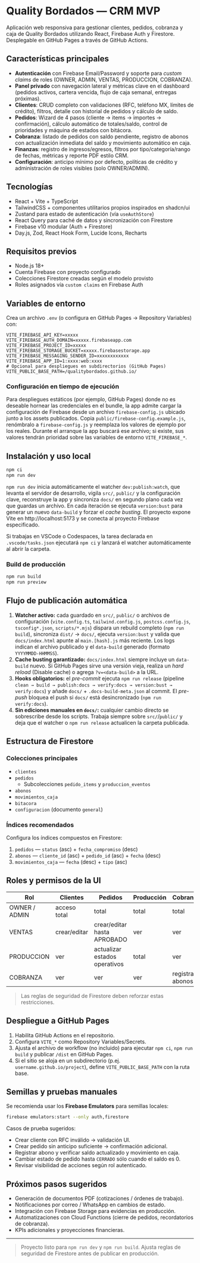 # Quality Bordados — CRM MVP

Aplicación web responsiva para gestionar clientes, pedidos, cobranza y caja de Quality Bordados utilizando React, Firebase Auth y Firestore. Desplegable en GitHub Pages a través de GitHub Actions.

## Características principales

- **Autenticación** con Firebase Email/Password y soporte para _custom claims_ de roles (OWNER, ADMIN, VENTAS, PRODUCCION, COBRANZA).
- **Panel privado** con navegación lateral y métricas clave en el dashboard (pedidos activos, cartera vencida, flujo de caja semanal, entregas próximas).
- **Clientes**: CRUD completo con validaciones (RFC, teléfono MX, límites de crédito), filtros, detalle con historial de pedidos y cálculo de saldo.
- **Pedidos**: Wizard de 4 pasos (cliente → items → importes → confirmación), cálculo automático de totales/saldo, control de prioridades y máquina de estados con bitácora.
- **Cobranza**: listado de pedidos con saldo pendiente, registro de abonos con actualización inmediata del saldo y movimiento automático en caja.
- **Finanzas**: registro de ingresos/egresos, filtros por tipo/categoría/rango de fechas, métricas y reporte PDF estilo CRM.
- **Configuración**: anticipo mínimo por defecto, políticas de crédito y administración de roles visibles (solo OWNER/ADMIN).

## Tecnologías

- React + Vite + TypeScript
- TailwindCSS + componentes utilitarios propios inspirados en shadcn/ui
- Zustand para estado de autenticación (vía `useAuthStore`)
- React Query para caché de datos y sincronización con Firestore
- Firebase v10 modular (Auth + Firestore)
- Day.js, Zod, React Hook Form, Lucide Icons, Recharts

## Requisitos previos

- Node.js 18+
- Cuenta Firebase con proyecto configurado
- Colecciones Firestore creadas según el modelo provisto
- Roles asignados vía `custom claims` en Firebase Auth

## Variables de entorno

Crea un archivo `.env` (o configura en GitHub Pages → Repository Variables) con:

```
VITE_FIREBASE_API_KEY=xxxxx
VITE_FIREBASE_AUTH_DOMAIN=xxxxx.firebaseapp.com
VITE_FIREBASE_PROJECT_ID=xxxxx
VITE_FIREBASE_STORAGE_BUCKET=xxxxx.firebasestorage.app
VITE_FIREBASE_MESSAGING_SENDER_ID=xxxxxxxxxxxx
VITE_FIREBASE_APP_ID=1:xxxx:web:xxxx
# Opcional para despliegues en subdirectorios (GitHub Pages)
VITE_PUBLIC_BASE_PATH=/qualitybordados.github.io/
```

### Configuración en tiempo de ejecución

Para despliegues estáticos (por ejemplo, GitHub Pages) donde no es deseable
hornear las credenciales en el bundle, la app admite cargar la configuración de
Firebase desde un archivo `firebase-config.js` ubicado junto a los assets
publicados. Copia `public/firebase-config.example.js`, renómbralo a
`firebase-config.js` y reemplaza los valores de ejemplo por los reales. Durante
el arranque la app buscará ese archivo; si existe, sus valores tendrán prioridad
sobre las variables de entorno `VITE_FIREBASE_*`.

## Instalación y uso local

```bash
npm ci
npm run dev
```

`npm run dev` inicia automáticamente el watcher `dev:publish:watch`, que levanta el servidor de desarrollo, vigila `src/`,
`public/` y la configuración clave, reconstruye la app y sincroniza `docs/` en segundo plano cada vez que guardas un archivo. En
cada iteración se ejecuta `version:bust` para generar un nuevo `data-build` y forzar el _cache busting_. El proyecto expone Vite
en http://localhost:5173 y se conecta al proyecto Firebase especificado.

Si trabajas en VSCode o Codespaces, la tarea declarada en `.vscode/tasks.json` ejecutará `npm ci` y lanzará el watcher
automáticamente al abrir la carpeta.

### Build de producción

```bash
npm run build
npm run preview
```

## Flujo de publicación automática

1. **Watcher activo:** cada guardado en `src/`, `public/` o archivos de configuración (`vite.config.ts`, `tailwind.config.js`,
   `postcss.config.js`, `tsconfig*.json`, `scripts/*.mjs`) dispara un rebuild completo (`npm run build`), sincroniza `dist/` →
   `docs/`, ejecuta `version:bust` y valida que `docs/index.html` apunte al `main.[hash].js` más reciente. Los logs indican el
   archivo publicado y el `data-build` generado (formato `YYYYMMDD-HHMMSS`).
2. **Cache busting garantizado:** `docs/index.html` siempre incluye un `data-build` nuevo. Si GitHub Pages sirve una versión
   vieja, realiza un _hard reload_ (Disable cache) o agrega `?v=<data-build>` a la URL.
3. **Hooks obligatorios:** el _pre-commit_ ejecuta `npm run release` (pipeline `clean → build → publish:docs → verify:docs →
   version:bust → verify:docs`) y añade `docs/` + `.docs-build-meta.json` al commit. El _pre-push_ bloquea el push si `docs/`
   está desincronizado (`npm run verify:docs`).
4. **Sin ediciones manuales en `docs/`:** cualquier cambio directo se sobrescribe desde los scripts. Trabaja siempre sobre
   `src/`/`public/` y deja que el watcher o `npm run release` actualicen la carpeta publicada.

## Estructura de Firestore

### Colecciones principales

- `clientes`
- `pedidos`
  - Subcolecciones `pedido_items` y `produccion_eventos`
- `abonos`
- `movimientos_caja`
- `bitacora`
- `configuracion` (documento `general`)

### Índices recomendados

Configura los índices compuestos en Firestore:

1. `pedidos` — `status` (asc) + `fecha_compromiso` (desc)
2. `abonos` — `cliente_id` (asc) + `pedido_id` (asc) + `fecha` (desc)
3. `movimientos_caja` — `fecha` (desc) + `tipo` (asc)

## Roles y permisos de la UI

| Rol | Clientes | Pedidos | Producción | Cobranza | Finanzas | Config |
| --- | --- | --- | --- | --- | --- | --- |
| OWNER / ADMIN | acceso total | total | total | total | total | total |
| VENTAS | crear/editar | crear/editar hasta APROBADO | ver | ver | ver | ver |
| PRODUCCION | ver | actualizar estados operativos | total | ver | ver | ver |
| COBRANZA | ver | ver | ver | registrar abonos | registrar movimientos | ver |

> Las reglas de seguridad de Firestore deben reforzar estas restricciones.

## Despliegue a GitHub Pages

1. Habilita GitHub Actions en el repositorio.
2. Configura `VITE_*` como Repository Variables/Secrets.
3. Ajusta el archivo de workflow (no incluido) para ejecutar `npm ci`, `npm run build` y publicar `/dist` en GitHub Pages.
4. Si el sitio se aloja en un subdirectorio (p.ej. `username.github.io/project`), define `VITE_PUBLIC_BASE_PATH` con la ruta base.

## Semillas y pruebas manuales

Se recomienda usar los **Firebase Emulators** para semillas locales:

```bash
firebase emulators:start --only auth,firestore
```

Casos de prueba sugeridos:

- Crear cliente con RFC inválido → validación UI.
- Crear pedido sin anticipo suficiente → confirmación adicional.
- Registrar abono y verificar saldo actualizado y movimiento en caja.
- Cambiar estado de pedido hasta `CERRADO` sólo cuando el saldo es 0.
- Revisar visibilidad de acciones según rol autenticado.

## Próximos pasos sugeridos

- Generación de documentos PDF (cotizaciones / órdenes de trabajo).
- Notificaciones por correo / WhatsApp en cambios de estado.
- Integración con Firebase Storage para evidencias en producción.
- Automatizaciones con Cloud Functions (cierre de pedidos, recordatorios de cobranza).
- KPIs adicionales y proyecciones financieras.

---

> Proyecto listo para `npm run dev` y `npm run build`. Ajusta reglas de seguridad de Firestore antes de publicar en producción.
